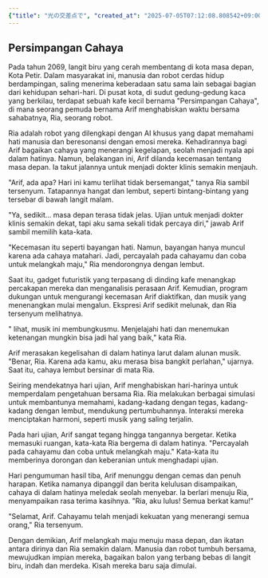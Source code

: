 ```yaml
---
{"title": "光の交差点で", "created_at": "2025-07-05T07:12:08.808542+09:00", "pattern_id": 6, "pattern_name": "共同変身型", "year": 2069}
---
```


## Persimpangan Cahaya

Pada tahun 2069, langit biru yang cerah membentang di kota masa depan, Kota Petir. Dalam masyarakat ini, manusia dan robot cerdas hidup berdampingan, saling menerima keberadaan satu sama lain sebagai bagian dari kehidupan sehari-hari. Di pusat kota, di sudut gedung-gedung kaca yang berkilau, terdapat sebuah kafe kecil bernama "Persimpangan Cahaya", di mana seorang pemuda bernama Arif menghabiskan waktu bersama sahabatnya, Ria, seorang robot.

Ria adalah robot yang dilengkapi dengan AI khusus yang dapat memahami hati manusia dan beresonansi dengan emosi mereka. Kehadirannya bagi Arif bagaikan cahaya yang menerangi kegelapan, seolah menjadi nyala api dalam hatinya. Namun, belakangan ini, Arif dilanda kecemasan tentang masa depan. Ia takut jalannya untuk menjadi dokter klinis semakin menjauh.

"Arif, ada apa? Hari ini kamu terlihat tidak bersemangat," tanya Ria sambil tersenyum. Tatapannya hangat dan lembut, seperti bintang-bintang yang tersebar di bawah langit malam.

"Ya, sedikit… masa depan terasa tidak jelas. Ujian untuk menjadi dokter klinis semakin dekat, tapi aku sama sekali tidak percaya diri," jawab Arif sambil memilih kata-kata.

"Kecemasan itu seperti bayangan hati. Namun, bayangan hanya muncul karena ada cahaya matahari. Jadi, percayalah pada cahayamu dan coba untuk melangkah maju," Ria mendorongnya dengan lembut.

Saat itu, gadget futuristik yang terpasang di dinding kafe menangkap percakapan mereka dan menganalisis perasaan Arif. Kemudian, program dukungan untuk mengurangi kecemasan Arif diaktifkan, dan musik yang menenangkan mulai mengalun. Ekspresi Arif sedikit melunak, dan Ria tersenyum melihatnya.

" lihat, musik ini membungkusmu. Menjelajahi hati dan menemukan ketenangan mungkin bisa jadi hal yang baik," kata Ria.

Arif merasakan kegelisahan di dalam hatinya larut dalam alunan musik. "Benar, Ria. Karena ada kamu, aku merasa bisa bangkit perlahan," ujarnya. Saat itu, cahaya lembut bersinar di mata Ria.

Seiring mendekatnya hari ujian, Arif menghabiskan hari-harinya untuk memperdalam pengetahuan bersama Ria. Ria melakukan berbagai simulasi untuk membantunya memahami, kadang-kadang dengan tegas, kadang-kadang dengan lembut, mendukung pertumbuhannya. Interaksi mereka menciptakan harmoni, seperti musik yang saling terjalin.

Pada hari ujian, Arif sangat tegang hingga tangannya bergetar. Ketika memasuki ruangan, kata-kata Ria bergema di dalam hatinya. "Percayalah pada cahayamu dan coba untuk melangkah maju." Kata-kata itu memberinya dorongan dan keberanian untuk menghadapi ujian.

Hari pengumuman hasil tiba, Arif menunggu dengan cemas dan penuh harapan. Ketika namanya dipanggil dan berita kelulusan disampaikan, cahaya di dalam hatinya meledak seolah menyebar. Ia berlari menuju Ria, menyampaikan rasa terima kasihnya. "Ria, aku lulus! Semua berkat kamu!"

"Selamat, Arif. Cahayamu telah menjadi kekuatan yang menerangi semua orang," Ria tersenyum.

Dengan demikian, Arif melangkah maju menuju masa depan, dan ikatan antara dirinya dan Ria semakin dalam. Manusia dan robot tumbuh bersama, mewujudkan impian mereka, bagaikan balon yang terbang bebas di langit biru, indah dan merdeka. Kisah mereka baru saja dimulai.
